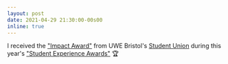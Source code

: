 ```yaml
---
layout: post
date: 2021-04-29 21:30:00-00s00
inline: true
---
```


I received the ["Impact Award"](https://www.thestudentsunion.co.uk/news/article/thesuatuwe/The-Student-Experience-Awards-Winners/) from UWE Bristol's [Student Union](https://www.thestudentsunion.co.uk/) during this year's ["Student Experience Awards"](https://www.thestudentsunion.co.uk/representation/reps/student-reps/sea/) :trophy:
